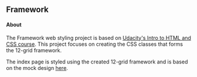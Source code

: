 ## Framework

#### About

The Framework web styling project is based on [Udacity's Intro to HTML and CSS course](https://www.udacity.com/course/intro-to-html-and-css--ud304). This project focuses on creating the CSS classes that forms the 12-grid framework.

The index page is styled using the created 12-grid framework and is based on the mock design [here](https://storage.googleapis.com/supplemental_media/udacityu/2872198569/mock3-portfolio-1.pdf).
